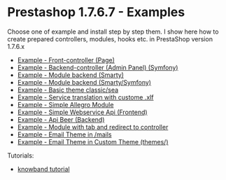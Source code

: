 # Prestashop 1.7.6.7 - Examples

Choose one of example and install step by step them. I show here how to create prepared controllers, modules, hooks etc. in PrestaShop version 1.7.6.x

* [Example - Front-controller (Page)](https://github.com/damian-pm/prestashop_examples/tree/master/examples/ExampleFrontController)
* [Example - Backend-controller (Admin Panel) (Symfony)](https://github.com/damian-pm/prestashop_examples/tree/master/examples/ExampleBackEndController)
* [Example - Module backend (Smarty)](https://github.com/damian-pm/prestashop_examples/tree/master/examples/ExampleModule)
* [Example - Module backend (Smarty/Symfony)](https://github.com/damian-pm/prestashop_examples/tree/master/examples/ExampleModuleBackEndSymfony)
* [Example - Basic theme classic/sea](https://github.com/damian-pm/prestashop_examples/tree/master/examples/ExampleThemeSea)
* [Example - Service translation with custome .xlf](https://github.com/damian-pm/prestashop_examples/tree/master/examples/ExampleTranslationService)
* [Example - Simple Allegro Module ](https://github.com/damian-pm/prestashop_examples/tree/master/examples/ExampleModuleAllegro)
* [Example - Simple Webservice Api (Frontend) ](https://github.com/damian-pm/prestashop_examples/tree/master/examples/ExampleWebserviceApi)
* [Example - Api Beer (Backend) ](https://github.com/damian-pm/prestashop_examples/tree/master/examples/ExampleApiAdmin)
* [Example - Module with tab and redirect to controller](https://github.com/damian-pm/prestashop_examples/tree/master/examples/ExampleModuleTabRedirect)
* [Example - Email Theme in /mails](https://github.com/damian-pm/prestashop_examples/tree/master/examples/ExampleEmailTheme)
* [Example - Email Theme in Custom Theme (themes/)](https://github.com/damian-pm/prestashop_examples/tree/master/examples/ExampleCustomEmailTheme)

Tutorials:
* [knowband tutorial](https://www.knowband.com/blog/pl/prestashop-poradniki/)

